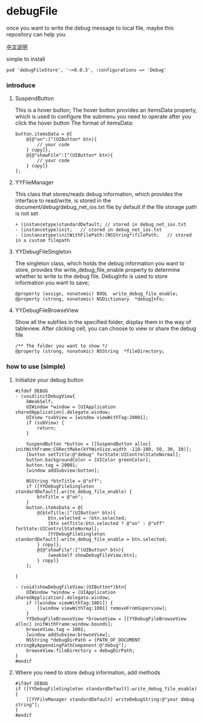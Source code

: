# debugFile
once you want to write the debug message to local file, maybe this repository can help you

[中文说明](https://github.com/YYXuelangwang/debugFile/blob/master/README_ZH.md)

simple to install
``` podfile
pod 'debugFileStore', '~>0.0.3', :configurations => 'Debug'
```

### introduce

1. SuspendButton

    This is a hover button; The hover button provides an itemsData property, which is used to configure the submenu you need to operate after you click the hover button
    The format of itemsData:
    ``` objc
    button.itemsData = @[
        @{@"on":[^(UIButton* btn){
            // your code
        } copy]},
        @{@"showFile":[^(UIButton* btn){
            // your code 
        } copy]}
    ];
    ```

2. YYFileManager

    This class that stores/reads debug information, which provides the interface to read/write, is stored in the document/debug/debug_net_ios.txt file by default if the file storage path is not set

    ``` objc
    + (instancetype)standardDefault; // stored in debug_net_ios.txt
    - (instancetype)init;   // stored in debug_net_ios.txt
    - (instancetype)initWithFilePath:(NSString*)filePath;   // stored in a custom filepath
    ```

3. YYDebugFileSingleton

    The singleton class, which holds the debug information you want to store, provides the write_debug_file_enable property to determine whether to write to the debug file. DebugInfo is used to store information you want to save;

    ``` objc
    @property (assign, nonatomic) BOOL  write_debug_file_enable;
    @property (strong, nonatomic) NSDictionary  *debugInfo;
    ```

4. YYDebugFileBrowseView

    Show all the subfiles in the specified folder, display them in the way of tableview. After clicking cell, you can choose to view or share the debug file

    ``` objc
    /** The folder you want to show */
    @property (strong, nonatomic) NSString  *fileDirectory;
    ```
### how to use (simple)

1. Initialize your debug button
    ``` objc
    #ifdef DEBUG
    - (void)initDebugView{
        kWeakSelf;
        UIWindow *window = [UIApplication sharedApplication].delegate.window;
        UIView *subView = [window viewWithTag:20001];
        if (subView) {
            return;
        }

        SuspendButton *button = [[SuspendButton alloc] initWithFrame:CGRectMake(kYYWinSize.width -110-100, 50, 30, 30)];
        [button setTitle:@"debug" forState:UIControlStateNormal];
        button.backgroundColor = [UIColor greenColor];
        button.tag = 20001;
        [window addSubview:button];
        
        NSString *btnTitle = @"off";
        if ([YYDebugFileSingleton standardDefault].write_debug_file_enable) {
            btnTitle = @"on";
        }
        button.itemsData = @[
            @{btnTitle:[^(UIButton* btn){
                btn.selected = !btn.selected;
                [btn setTitle:btn.selected ? @"on" : @"off" forState:UIControlStateNormal];
                [YYDebugFileSingleton standardDefault].write_debug_file_enable = btn.selected;
            } copy]},
            @{@"showFile":[^(UIButton* btn){
                [weakSelf showDebugFileView:btn];
            } copy]}
        ];
        
    }

    - (void)showDebugFileView:(UIButton*)btn{
        UIWindow *window = [UIApplication sharedApplication].delegate.window;
        if ([window viewWithTag:1001]) {
            [[window viewWithTag:1001] removeFromSuperview];
        }
        YYDebugFileBrowseView *browseView = [[YYDebugFileBrowseView alloc] initWithFrame:window.bounds];
        browseView.tag = 1001;
        [window addSubview:browseView];
        NSString *debugDirPath = [PATH_OF_DOCUMENT stringByAppendingPathComponent:@"debug"];
        browseView.fileDirectory = debugDirPath;
    }
    #endif
    ```

2. Where you need to store debug information, add methods

    ``` objc
    #ifdef DEBUG
    if ([YYDebugFileSingleton standardDefault].write_debug_file_enable) {
        [[YYFileManager standardDefault] writeDebugString:@"your debug string"];
    }
    #endif
    ```
